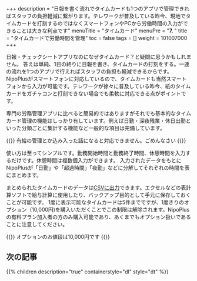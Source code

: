 +++
description = "日報を書く流れでタイムカードも1つのアプリで管理できればスタッフの負担軽減に繋がります。テレワークが普及している昨今、現地でタイムカードを打刻するのではなくスマートフォンやPCから労働時間の入力ができることは大きな利点です"
menuTitle = "タイムカード"
menuPre = "<b>7. </b>"
title = "タイムカードで労働時間を管理"
toc = false
tags = []
weight = 101007000
+++


日報・チェックシートアプリなのになぜタイムカード？と疑問に思うかもしれません。
答えは単純、1日の終りに日報を書き、タイムカードの打刻をする。一連の流れを1つのアプリで行えればスタッフの負担も軽減できるからです。  
NipoPlusがスマートフォンに対応しているので、タイムカードも当然スマートフォンから入力が可能です。テレワークが徐々に普及している昨今、紙のタイムカードをガチャコンと打刻できない場合でも柔軟に対応できる点がポイントです。

専門の労務管理アプリに比べると簡易的ではありますがそれでも基本的なタイムカード管理の機能はしっかり有しています。例えば日勤・深夜残業・休日出勤といった分類ごとに集計する機能など一般的な項目は完備しています。

{{<alice pos="right" icon="please">}}
有給の管理とか込み入った話になると対応できません。ごめんなさい
{{</alice>}}

使い方は至ってシンプルです。勤務開始時間と勤務終了時間、休憩時間を入力するだけです。休憩時間は複数個入力ができます。
入力されたデータをもとにNipoPlusが「日勤」や「超過時間」「夜勤」などに分解してそれぞれの時間を表にまとめます。  

まとめられたタイムカードのデータは[CSVに出力](/manual/timecard/export/)できます。エクセルなどの表計算ソフトで給与計算に使用したり、バックアップ目的として手元に保存しておくことが可能です。
1度に表示可能なタイムカードは5件までですが、1度きりのオプション（10,000円)を購入いただくことでこの制限は解除されます。NipoPlusの有料プラン加入者の方のみ購入可能であり、あくまでもオプション扱いであることに注意してください。

{{<alice pos="right" icon="default">}}
オプションのお値段は10,000円です
{{</alice>}}

## 次の記事

{{% children description="true" containerstyle="dl" style="dt" %}}
